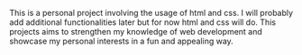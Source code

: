 This is a personal project involving the usage of html and css. I will probably add additional functionalities later but for now html and css will do. This projects aims to strengthen my knowledge of web development and showcase my personal interests in a fun and appealing way.
